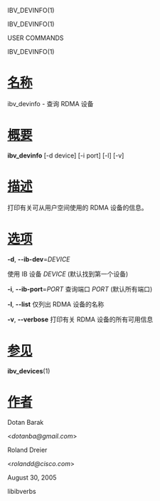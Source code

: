   IBV\_DEVINFO(1)  

IBV\_DEVINFO(1)

USER COMMANDS

IBV\_DEVINFO(1)

[名称](#__u540D___u79F0_)
=======================

ibv\_devinfo - 查询 RDMA 设备

[概要](#__u6982___u8981_)
=======================

**ibv\_devinfo** \[-d device\] \[-i port\] \[-l\] \[-v\]

[描述](#__u63CF___u8FF0_)
=======================

打印有关可从用户空间使用的 RDMA 设备的信息。

[选项](#__u9009___u9879_)
=======================

**\-d**, **\--ib-dev**\=_DEVICE_

使用 IB 设备 _DEVICE_ (默认找到第一个设备)

**\-i**, **\--ib-port**\=_PORT_ 查询端口 _PORT_ (默认所有端口)

**\-l**, **\--list** 仅列出 RDMA 设备的名称

**\-v**, **\--verbose** 打印有关 RDMA 设备的所有可用信息

[参见](#__u53C2___u89C1_)
=======================

**ibv\_devices**(1)

[作者](#__u4F5C___u8005_)
=======================

Dotan Barak

<_dotanba@gmail.com_\>

Roland Dreier

<_rolandd@cisco.com_\>

August 30, 2005

libibverbs